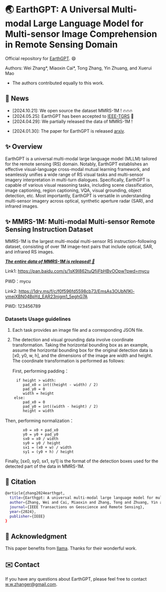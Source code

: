 # 🌏 EarthGPT: A Universal Multi-modal Large Language Model for Multi-sensor Image Comprehension in Remote Sensing Domain 

Official repository for [EarthGPT](https://ieeexplore.ieee.org/document/10547418). :smile: 

Authors: Wei Zhang*, Miaoxin Cai*, Tong Zhang, Yin Zhuang, and Xuerui Mao
* The authors contributed equally to this work.
  
## :mega: News
- [2024.10.21]: We open source the dataset MMRS-1M ! :fire::fire::fire:
- [2024.05.25]: EarthGPT has been accepted to [IEEE-TGRS](https://ieeexplore.ieee.org/document/10547418) 🎉  
- [2024.04.29]: We partially released the data of MMRS-1M ! 
* [2024.01.30]: The paper for EarthGPT is released [arxiv](https://arxiv.org/abs/2401.16822). 

##  :sparkles: Overview
EarthGPT is a universal multi-modal large language model (MLLM) tailored for the remote sensing (RS) domain. Notably, EarthGPT establishes an effective visual-language cross-modal mutual learning framework, and seamlessly unifies a wide range of RS visual tasks and multi-sensor imagery interpretation in multi-turn dialogues. Specifically, EarthGPT is capable of various visual reasoning tasks, including scene classification, image captioning, region captioning, VQA, visual grounding, object detection, etc. Most importantly, EarthGPT is versatile in understanding multi-sensor imagery across optical, synthetic aperture radar (SAR), and infrared images. 

##  :sparkles: MMRS-1M: Multi-modal Multi-sensor Remote Sensing Instruction Dataset
MMRS-1M is the largest multi-modal multi-sensor RS instruction-following dataset, consisting of over 1M image-text pairs that include optical, SAR, and infrared RS images. 

<u>___The entire data of MMRS-1M is released! 🚀___</u>

Link1: https://pan.baidu.com/s/1sK9I862tuQfiiFbHBvOOpw?pwd=mycu 

PWD：mycu


Link2: https://1drv.ms/f/c/f0f596fd5598cb73/EmsAs3OUbN1Kl-ymejXBN04BpYd_EAR23nigm1_5eghG7A

PWD: 123456789



### Datasets Usage guidelines
1. Each task provides an image file and a corresponding JSON file.
2. The detection and visual grounding data involve coordinate transformation. Taking the horizontal bounding box as an example, assume the horizontal bounding box for the original detection data  is [x0, y0, w, h], and the dimensions of the image are width and height. The coordinate transformation is performed as follows:
   
   First, performing padding：
```Shell
     if height > width:
        pad_x0 = int((height - width) / 2)
        pad_y0 = 0
        width = height
    else:
        pad_x0 = 0
        pad_y0 = int((width - height) / 2)
        height = width
```
   Then, performing normalization：
```Shell
        x0 = x0 + pad_x0
        y0 = y0 + pad_y0
        sx0 = x0 / width
        sy0 = y0 / height
        sx1 = (x0 + w) / width
        sy1 = (y0 + h) / height
```
Finally, [sx0, sy0, sx1, sy1] is the format of the detection boxes used for the detected part of the data in MMRS-1M.




## :bookmark: Citation
```bash
@article{zhang2024earthgpt,
  title={Earthgpt: A universal multi-modal large language model for multi-sensor image comprehension in remote sensing domain},
  author={Zhang, Wei and Cai, Miaoxin and Zhang, Tong and Zhuang, Yin and Mao, Xuerui},
  journal={IEEE Transactions on Geoscience and Remote Sensing},
  year={2024},
  publisher={IEEE}
}
```

## :memo: Acknowledgment
This paper benefits from [llama](https://github.com/facebookresearch/llama). Thanks for their wonderful work.

## :envelope: Contact
If you have any questions about EarthGPT, please feel free to contact w.w.zhanger@gmail.com.

